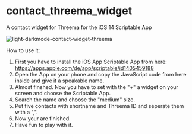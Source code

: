 # contact_threema_widget
A contact widget for Threema for the iOS 14 Scriptable App


<img src="https://github.com/netzpython27/contact_threema_widget/blob/main/light_darkmode_contact_widget_threema.png" alt="light-darkmode-contact-widget-threema" border="0"></a>


How to use it:

1. First you have to install the iOS App Scriptable App from here: https://apps.apple.com/de/app/scriptable/id1405459188
2. Open the App on your phone and copy the JavaScript code from here inside and give it a speakable name. 
3. Almost finshed. Now you have to set with the "+" a widget on your screen and choose the Scriptable App.
4. Search the name and choose the "medium" size.
5. Put five contacts with shortname and Threema ID and seperate them with a ",".
6. Now your are finished. 
7. Have fun to play with it. 
